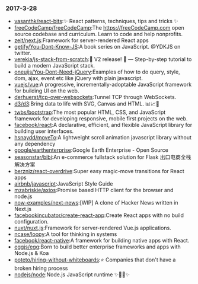 ### 2017-3-28 
* [vasanthk/react-bits](https://github.com//vasanthk/react-bits):✨ React patterns, techniques, tips and tricks ✨ 
* [freeCodeCamp/freeCodeCamp](https://github.com//freeCodeCamp/freeCodeCamp):The https://freeCodeCamp.com open source codebase and curriculum. Learn to code and help nonprofits. 
* [zeit/next.js](https://github.com//zeit/next.js):Framework for server-rendered React apps 
* [getify/You-Dont-Know-JS](https://github.com//getify/You-Dont-Know-JS):A book series on JavaScript. @YDKJS on twitter. 
* [verekia/js-stack-from-scratch](https://github.com//verekia/js-stack-from-scratch):🎉 V2 release! 🎉 — Step-by-step tutorial to build a modern JavaScript stack. 
* [oneuijs/You-Dont-Need-jQuery](https://github.com//oneuijs/You-Dont-Need-jQuery):Examples of how to do query, style, dom, ajax, event etc like jQuery with plain javascript. 
* [vuejs/vue](https://github.com//vuejs/vue):A progressive, incrementally-adoptable JavaScript framework for building UI on the web. 
* [derhuerst/tcp-over-websockets](https://github.com//derhuerst/tcp-over-websockets):Tunnel TCP through WebSockets. 
* [d3/d3](https://github.com//d3/d3):Bring data to life with SVG, Canvas and HTML. 📊📈🎉 
* [twbs/bootstrap](https://github.com//twbs/bootstrap):The most popular HTML, CSS, and JavaScript framework for developing responsive, mobile first projects on the web. 
* [facebook/react](https://github.com//facebook/react):A declarative, efficient, and flexible JavaScript library for building user interfaces. 
* [hsnaydd/moveTo](https://github.com//hsnaydd/moveTo):A lightweight scroll animation javascript library without any dependency 
* [google/earthenterprise](https://github.com//google/earthenterprise):Google Earth Enterprise - Open Source 
* [seasonstar/bibi](https://github.com//seasonstar/bibi):An e-commerce fullstack solution for Flask 出口电商全栈解决方案 
* [berzniz/react-overdrive](https://github.com//berzniz/react-overdrive):Super easy magic-move transitions for React apps 
* [airbnb/javascript](https://github.com//airbnb/javascript):JavaScript Style Guide 
* [mzabriskie/axios](https://github.com//mzabriskie/axios):Promise based HTTP client for the browser and node.js 
* [now-examples/next-news](https://github.com//now-examples/next-news):[WIP] A clone of Hacker News written in Next.js 
* [facebookincubator/create-react-app](https://github.com//facebookincubator/create-react-app):Create React apps with no build configuration. 
* [nuxt/nuxt.js](https://github.com//nuxt/nuxt.js):Framework for server-rendered Vue.js applications. 
* [ncase/loopy](https://github.com//ncase/loopy):A tool for thinking in systems 
* [facebook/react-native](https://github.com//facebook/react-native):A framework for building native apps with React. 
* [eggjs/egg](https://github.com//eggjs/egg):Born to build better enterprise frameworks and apps with Node.js & Koa 
* [poteto/hiring-without-whiteboards](https://github.com//poteto/hiring-without-whiteboards):⭐️ Companies that don't have a broken hiring process 
* [nodejs/node](https://github.com//nodejs/node):Node.js JavaScript runtime ✨🐢🚀✨ 
